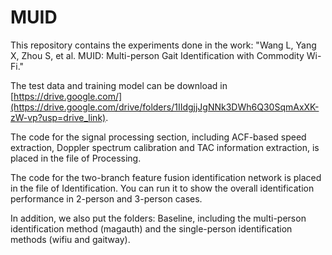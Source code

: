 # MUID
This repository contains the experiments done in the work: "Wang L, Yang X, Zhou S, et al. MUID: Multi-person Gait Identification with Commodity Wi-Fi."

The test data and training model can be download in [https://drive.google.com/](https://drive.google.com/drive/folders/1IIdgjjJgNNk3DWh6Q30SqmAxXK-zW-vp?usp=drive_link).

The code for the signal processing section, including ACF-based speed extraction, Doppler spectrum calibration and TAC information extraction, is placed in the file of Processing.

The code for the two-branch feature fusion identification network is placed in the file of Identification. You can run it to show the overall identification performance in 2-person and 3-person cases.

In addition, we also put the folders: Baseline, including the multi-person identification method (magauth) and the single-person identification methods (wifiu and gaitway). 
